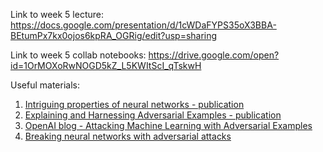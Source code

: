 Link to week 5 lecture: https://docs.google.com/presentation/d/1cWDaFYPS35oX3BBA-BEtumPx7kx0ojos6kpRA_OGRig/edit?usp=sharing

Link to week 5 collab notebooks: https://drive.google.com/open?id=1OrMOXoRwNOGD5kZ_L5KWItScI_qTskwH

Useful materials:

1.   [Intriguing properties of neural networks - publication](https://arxiv.org/pdf/1312.6199.pdf)
1.   [Explaining and Harnessing Adversarial Examples - publication](https://arxiv.org/pdf/1412.6572.pdf)
2.   [OpenAI blog - Attacking Machine Learning
with Adversarial Examples](https://openai.com/blog/adversarial-example-research/)
3.   [Breaking neural networks with adversarial attacks](https://towardsdatascience.com/breaking-neural-networks-with-adversarial-attacks-f4290a9a45aa)
